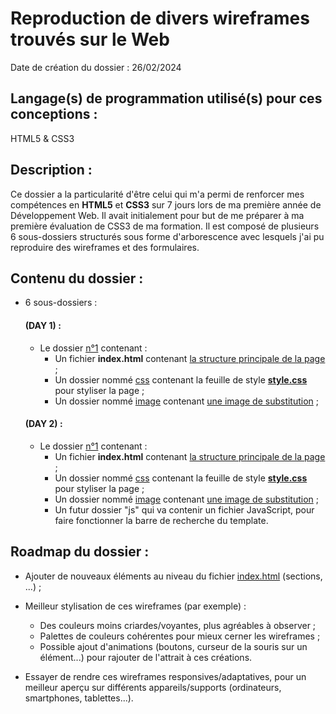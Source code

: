 # Reproduction de divers wireframes trouvés sur le Web
Date de création du dossier : 26/02/2024

## **Langage(s) de programmation utilisé(s) pour ces conceptions** : 
HTML5 & CSS3

## Description :
Ce dossier a la particularité d'être celui qui m'a permi de renforcer mes compétences en **HTML5** et **CSS3** sur 7 jours lors de ma première année de Développement Web. Il avait initialement pour but de me préparer à ma première évaluation de CSS3 de ma formation.
Il est composé de plusieurs 6 sous-dossiers structurés sous forme d'arborescence avec lesquels j'ai pu reproduire des wireframes et des formulaires.

## Contenu du dossier :
- 6 sous-dossiers :
    #### (DAY 1) :
    - Le dossier [n°1](n°1/) contenant :
        - Un fichier **index.html** contenant [la structure principale de la page](n°1/index.html) ;
        - Un dossier nommé [css](n°1/css/) contenant la feuille de style [**style.css**](n°1/css/style.css) pour styliser la page ;
        - Un dossier nommé [image](n°1/image/) contenant [une image de substitution](n°1/image/OWL.jpg) ;
    
    #### (DAY 2) :
    - Le dossier [n°1](n°2/) contenant :
        - Un fichier **index.html** contenant [la structure principale de la page](n°2/index.html) ;
        - Un dossier nommé [css](n°2/css/) contenant la feuille de style [**style.css**](n°2/css/style.css) pour styliser la page ;
        - Un dossier nommé [image](n°2/image/) contenant [une image de substitution](n°2/image/OWL.jpg) ;
        - Un futur dossier "js" qui va contenir un fichier JavaScript, pour faire fonctionner la barre de recherche du template.

## Roadmap du dossier :
- Ajouter de nouveaux éléments au niveau du fichier [index.html](n°1/index.html) (sections, ...) ;

- Meilleur stylisation de ces wireframes (par exemple) :
    - Des couleurs moins criardes/voyantes, plus agréables à observer ;
    - Palettes de couleurs cohérentes pour mieux cerner les wireframes ;
    - Possible ajout d'animations (boutons, curseur de la souris sur un élément...) pour rajouter de l'attrait à ces créations.

- Essayer de rendre ces wireframes responsives/adaptatives, pour un meilleur aperçu sur différents appareils/supports (ordinateurs, smartphones, tablettes...).